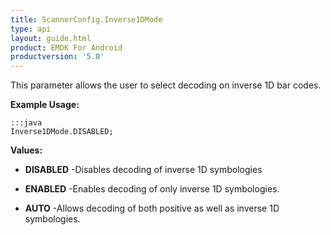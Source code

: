 ```yaml
---
title: ScannerConfig.Inverse1DMode
type: api
layout: guide.html
product: EMDK For Android
productversion: '5.0'
---
```



This parameter allows the user to select decoding on inverse 1D bar codes.
 
 

**Example Usage:**
	
	:::java	
	Inverse1DMode.DISABLED;


**Values:**

* **DISABLED** -Disables decoding of inverse 1D symbologies

* **ENABLED** -Enables decoding of only inverse 1D symbologies.

* **AUTO** -Allows decoding of both positive as well as inverse 1D symbologies.


